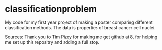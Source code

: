 # classificationproblem
My code for my first year project of making a poster comparing different classification methods.
The data is properties of breast cancer cell nuclei.

Sources:
Thank you to Tim Pizey for making me get github at 8, for helping me set up this repositry and adding a full stop.
